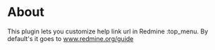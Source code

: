 About
=====

This plugin lets you customize help link url in Redmine :top_menu.
By default's it goes to www.redmine.org/guide
